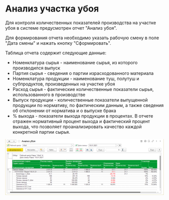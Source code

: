 # Анализ участка убоя

Для контроля количественных показателей производства на участке убоя в системе предусмотрен отчет "Анализ убоя".

Для формирования отчета необходимо указать рабочую смену в поле "Дата смены" и нажать кнопку "Сформировать".

Таблица отчета содержит следующие данные:

- Номенклатура сырья - наименование сырья, из которого производился выпуск
- Партия сырья - сведения о партии израсходованного материала
- Номенклатура продукции - наименование туш, полутуш и субпродуктов, произведенных на участке убоя
- Расход сырья - фактические  количественные показатели сырья, использованного в производстве
- Выпуск продукции - количественные показатели выпущенной продукции по нормативу, по фактическим  данным, а также сведения об отклонении от норматива и о выпуске брака
- % выхода - показатели выхода продукции в процентах. В отчете отражен нормативный процент выхода и фактический процент выхода, что позволяет проанализировать качество каждой конкретной партии сырья.

![2021-02-04_16-38-09](AnalysisOfLivestock.assets/2021-02-04_16-38-09.png)